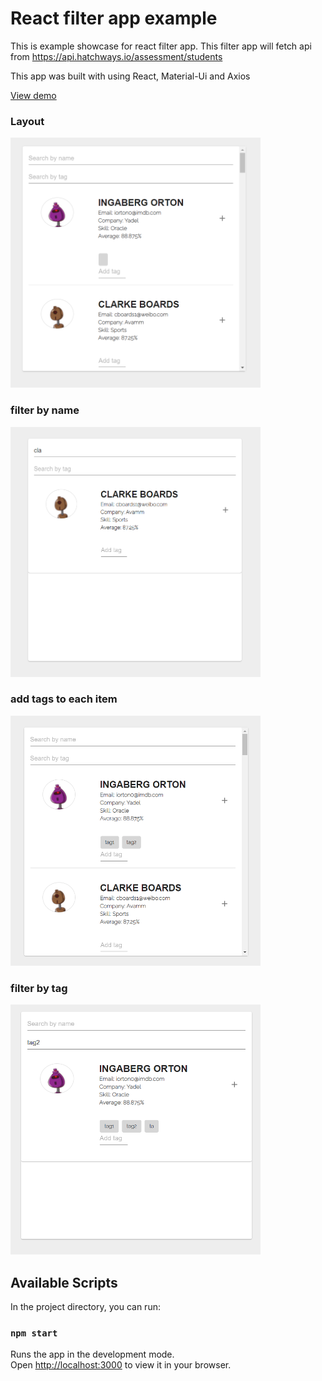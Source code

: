 # React filter app example
This is example showcase for react filter app. This filter app will fetch api from https://api.hatchways.io/assessment/students

This app was built with using React, Material-Ui and Axios

[View demo](https://react-filter-showcase.netlify.app/)

### Layout
<img src="./img/screen1.png" width="400" height="400" />

### filter by name
<img src="./img/screen2.png" width="400" height="400" />

### add tags to each item
<img src="./img/screen3.png" width="400" height="400" />

### filter by tag
<img src="./img/screen4.png" width="400" height="400" />

## Available Scripts
In the project directory, you can run:

### `npm start`

Runs the app in the development mode.\
Open [http://localhost:3000](http://localhost:3000) to view it in your browser.


